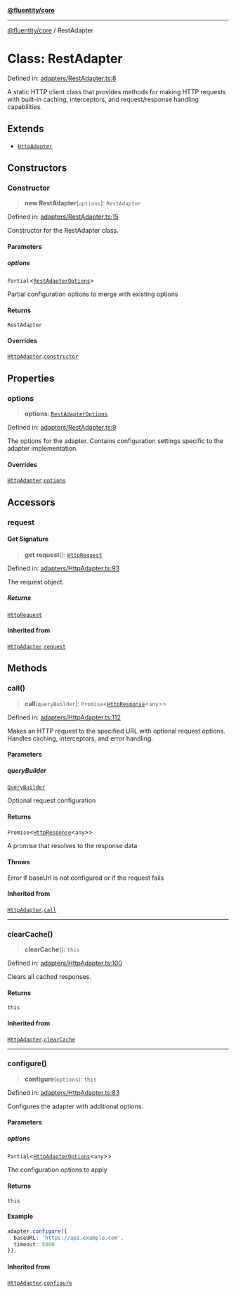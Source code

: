 [**@fluentity/core**](../README.md)

***

[@fluentity/core](../globals.md) / RestAdapter

# Class: RestAdapter

Defined in: [adapters/RestAdapter.ts:8](https://github.com/cedricpierre/fluentity-core/blob/b9e907b503f5d8cbc83b38cdb5626da057589278/src/adapters/RestAdapter.ts#L8)

A static HTTP client class that provides methods for making HTTP requests with built-in caching,
interceptors, and request/response handling capabilities.

## Extends

- [`HttpAdapter`](HttpAdapter.md)

## Constructors

### Constructor

> **new RestAdapter**(`options`): `RestAdapter`

Defined in: [adapters/RestAdapter.ts:15](https://github.com/cedricpierre/fluentity-core/blob/b9e907b503f5d8cbc83b38cdb5626da057589278/src/adapters/RestAdapter.ts#L15)

Constructor for the RestAdapter class.

#### Parameters

##### options

`Partial`\<[`RestAdapterOptions`](../interfaces/RestAdapterOptions.md)\>

Partial configuration options to merge with existing options

#### Returns

`RestAdapter`

#### Overrides

[`HttpAdapter`](HttpAdapter.md).[`constructor`](HttpAdapter.md#constructor)

## Properties

### options

> **options**: [`RestAdapterOptions`](../interfaces/RestAdapterOptions.md)

Defined in: [adapters/RestAdapter.ts:9](https://github.com/cedricpierre/fluentity-core/blob/b9e907b503f5d8cbc83b38cdb5626da057589278/src/adapters/RestAdapter.ts#L9)

The options for the adapter.
Contains configuration settings specific to the adapter implementation.

#### Overrides

[`HttpAdapter`](HttpAdapter.md).[`options`](HttpAdapter.md#options)

## Accessors

### request

#### Get Signature

> **get** **request**(): [`HttpRequest`](HttpRequest.md)

Defined in: [adapters/HttpAdapter.ts:93](https://github.com/cedricpierre/fluentity-core/blob/b9e907b503f5d8cbc83b38cdb5626da057589278/src/adapters/HttpAdapter.ts#L93)

The request object.

##### Returns

[`HttpRequest`](HttpRequest.md)

#### Inherited from

[`HttpAdapter`](HttpAdapter.md).[`request`](HttpAdapter.md#request)

## Methods

### call()

> **call**(`queryBuilder`): `Promise`\<[`HttpResponse`](HttpResponse.md)\<`any`\>\>

Defined in: [adapters/HttpAdapter.ts:112](https://github.com/cedricpierre/fluentity-core/blob/b9e907b503f5d8cbc83b38cdb5626da057589278/src/adapters/HttpAdapter.ts#L112)

Makes an HTTP request to the specified URL with optional request options.
Handles caching, interceptors, and error handling.

#### Parameters

##### queryBuilder

[`QueryBuilder`](QueryBuilder.md)

Optional request configuration

#### Returns

`Promise`\<[`HttpResponse`](HttpResponse.md)\<`any`\>\>

A promise that resolves to the response data

#### Throws

Error if baseUrl is not configured or if the request fails

#### Inherited from

[`HttpAdapter`](HttpAdapter.md).[`call`](HttpAdapter.md#call)

***

### clearCache()

> **clearCache**(): `this`

Defined in: [adapters/HttpAdapter.ts:100](https://github.com/cedricpierre/fluentity-core/blob/b9e907b503f5d8cbc83b38cdb5626da057589278/src/adapters/HttpAdapter.ts#L100)

Clears all cached responses.

#### Returns

`this`

#### Inherited from

[`HttpAdapter`](HttpAdapter.md).[`clearCache`](HttpAdapter.md#clearcache)

***

### configure()

> **configure**(`options`): `this`

Defined in: [adapters/HttpAdapter.ts:83](https://github.com/cedricpierre/fluentity-core/blob/b9e907b503f5d8cbc83b38cdb5626da057589278/src/adapters/HttpAdapter.ts#L83)

Configures the adapter with additional options.

#### Parameters

##### options

`Partial`\<[`HttpAdapterOptions`](../interfaces/HttpAdapterOptions.md)\<`any`\>\>

The configuration options to apply

#### Returns

`this`

#### Example

```typescript
adapter.configure({
  baseURL: 'https://api.example.com',
  timeout: 5000
});
```

#### Inherited from

[`HttpAdapter`](HttpAdapter.md).[`configure`](HttpAdapter.md#configure)
